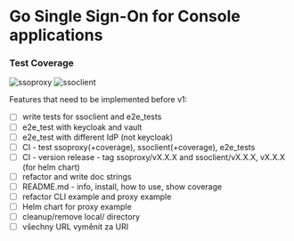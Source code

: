# Go Single Sign-On for Console applications

### Test Coverage

![ssoproxy](https://img.shields.io/badge/ssoproxy-84.5%25-brightgreen)
![ssoclient](https://img.shields.io/badge/ssoclient-41.4%25-yellow)

Features that need to be implemented before v1:

- [ ] write tests for ssoclient and e2e_tests
- [ ] e2e_test with keycloak and vault
- [ ] e2e_test with different IdP (not keycloak)
- [ ] CI - test ssoproxy(+coverage), ssoclient(+coverage), e2e_tests
- [ ] CI - version release - tag ssoproxy/vX.X.X and ssoclient/vX.X.X, vX.X.X (for helm chart)
- [ ] refactor and write doc strings
- [ ] README.md - info, install, how to use, show coverage
- [ ] refactor CLI example and proxy example
- [ ] Helm chart for proxy example
- [ ] cleanup/remove local/ directory
- [ ] všechny URL vyměnit za URI